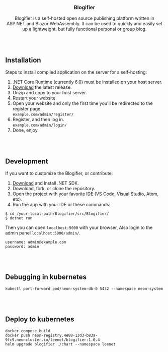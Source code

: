 <br>
<h3 align="center">Blogifier</h3>
<p align="center">
    Blogifier is a self-hosted open source publishing platform written in ASP.NET and Blazor WebAssembly. It can be used to quickly and easily set up a lightweight, but fully functional personal or group blog.
</p>

<br><br>
## Installation

Steps to install compiled application on the server for a self-hosting:

1. .NET Core Runtime (currently 6.0) must be installed on your host server.
2. [Download](https://github.com/blogifierdotnet/Blogifier/releases) the latest release.
3. Unzip and copy to your host server.<br>
4. Restart your website.
5. Open your website and only the first time you'll be redirected to the register page.<br> `example.com/admin/register/`
6. Register, and then log in.<br> `example.com/admin/login/`
7. Done, enjoy.

<br><br>
## Development
If you want to customize the Blogifier, or contribute:

1. [Download](https://dotnet.microsoft.com/download/dotnet) and Install .NET SDK.
2. Download, fork, or clone the repository.
3. Open the project with your favorite IDE (VS Code, Visual Studio, Atom, etc).
4. Run the app with your IDE or these commands:

```
$ cd /your-local-path/Blogifier/src/Blogifier/
$ dotnet run
```
Then you can open `localhost:5000` with your browser, Also login to the admin panel `localhost:5000/admin/`.
```
username: admin@example.com
password: admin
```



<br><br>
## Debugging in kubernetes
```
kubectl port-forward pod/neon-system-db-0 5432 --namespace neon-system
```

<br><br>
## Deploy to kubernetes
```
docker-compose build
docker push neon-registry.4e88-13d3-b83a-9fc9.neoncluster.io/leenet/blogifier:1.0.4
helm upgrade blogifier ./chart --namespace leenet

```